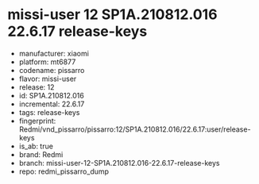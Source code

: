 # missi-user 12 SP1A.210812.016 22.6.17 release-keys
- manufacturer: xiaomi
- platform: mt6877
- codename: pissarro
- flavor: missi-user
- release: 12
- id: SP1A.210812.016
- incremental: 22.6.17
- tags: release-keys
- fingerprint: Redmi/vnd_pissarro/pissarro:12/SP1A.210812.016/22.6.17:user/release-keys
- is_ab: true
- brand: Redmi
- branch: missi-user-12-SP1A.210812.016-22.6.17-release-keys
- repo: redmi_pissarro_dump
